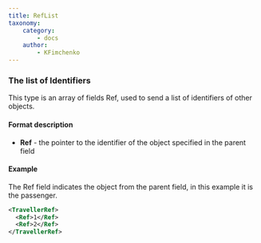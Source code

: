 ```yaml
---
title: RefList
taxonomy:
    category:
        - docs
    author:
        - KFimchenko
---
```


### The list of Identifiers

This type is an array of fields Ref, used to send a list of identifiers of other objects.

#### Format description

-   **Ref** - the pointer to the identifier of the object specified in the parent field

#### Example

The Ref field indicates the object from the parent field, in this example it is the passenger.

```xml
<TravellerRef>
  <Ref>1</Ref>
  <Ref>2</Ref>
</TravellerRef>
```